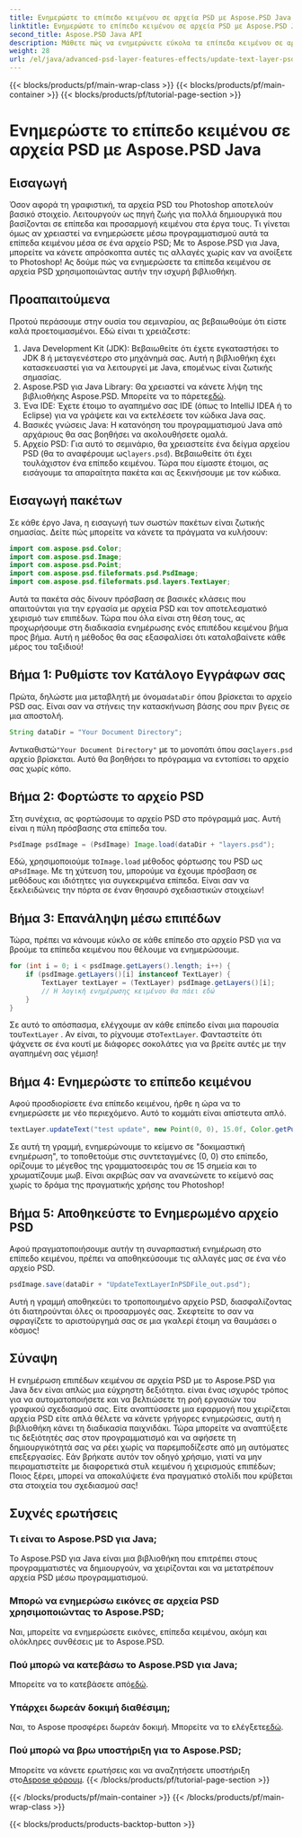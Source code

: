 ```yaml
---
title: Ενημερώστε το επίπεδο κειμένου σε αρχεία PSD με Aspose.PSD Java
linktitle: Ενημερώστε το επίπεδο κειμένου σε αρχεία PSD με Aspose.PSD Java
second_title: Aspose.PSD Java API
description: Μάθετε πώς να ενημερώνετε εύκολα τα επίπεδα κειμένου σε αρχεία PSD χρησιμοποιώντας το Aspose.PSD για Java. Ακολουθήστε τον βήμα προς βήμα οδηγό μας για απρόσκοπτη επεξεργασία κειμένου.
weight: 28
url: /el/java/advanced-psd-layer-features-effects/update-text-layer-psd-files/
---
```


{{< blocks/products/pf/main-wrap-class >}}
{{< blocks/products/pf/main-container >}}
{{< blocks/products/pf/tutorial-page-section >}}

# Ενημερώστε το επίπεδο κειμένου σε αρχεία PSD με Aspose.PSD Java

## Εισαγωγή
Όσον αφορά τη γραφιστική, τα αρχεία PSD του Photoshop αποτελούν βασικό στοιχείο. Λειτουργούν ως πηγή ζωής για πολλά δημιουργικά που βασίζονται σε επίπεδα και προσαρμογή κειμένου στα έργα τους. Τι γίνεται όμως αν χρειαστεί να ενημερώσετε μέσω προγραμματισμού αυτά τα επίπεδα κειμένου μέσα σε ένα αρχείο PSD; Με το Aspose.PSD για Java, μπορείτε να κάνετε απρόσκοπτα αυτές τις αλλαγές χωρίς καν να ανοίξετε το Photoshop! Ας δούμε πώς να ενημερώσετε τα επίπεδα κειμένου σε αρχεία PSD χρησιμοποιώντας αυτήν την ισχυρή βιβλιοθήκη.
## Προαπαιτούμενα
Προτού περάσουμε στην ουσία του σεμιναρίου, ας βεβαιωθούμε ότι είστε καλά προετοιμασμένοι. Εδώ είναι τι χρειάζεστε:
1. Java Development Kit (JDK): Βεβαιωθείτε ότι έχετε εγκαταστήσει το JDK 8 ή μεταγενέστερο στο μηχάνημά σας. Αυτή η βιβλιοθήκη έχει κατασκευαστεί για να λειτουργεί με Java, επομένως είναι ζωτικής σημασίας.
2. Aspose.PSD για Java Library: Θα χρειαστεί να κάνετε λήψη της βιβλιοθήκης Aspose.PSD. Μπορείτε να το πάρετε[εδώ](https://releases.aspose.com/psd/java/). 
3. Ένα IDE: Έχετε έτοιμο το αγαπημένο σας IDE (όπως το IntelliJ IDEA ή το Eclipse) για να γράψετε και να εκτελέσετε τον κώδικα Java σας.
4. Βασικές γνώσεις Java: Η κατανόηση του προγραμματισμού Java από αρχάριους θα σας βοηθήσει να ακολουθήσετε ομαλά.
5.  Αρχείο PSD: Για αυτό το σεμινάριο, θα χρειαστείτε ένα δείγμα αρχείου PSD (θα το αναφέρουμε ως`layers.psd`). Βεβαιωθείτε ότι έχει τουλάχιστον ένα επίπεδο κειμένου.
Τώρα που είμαστε έτοιμοι, ας εισάγουμε τα απαραίτητα πακέτα και ας ξεκινήσουμε με τον κώδικα.
## Εισαγωγή πακέτων
Σε κάθε έργο Java, η εισαγωγή των σωστών πακέτων είναι ζωτικής σημασίας. Δείτε πώς μπορείτε να κάνετε τα πράγματα να κυλήσουν:
```java
import com.aspose.psd.Color;
import com.aspose.psd.Image;
import com.aspose.psd.Point;
import com.aspose.psd.fileformats.psd.PsdImage;
import com.aspose.psd.fileformats.psd.layers.TextLayer;
```
Αυτά τα πακέτα σάς δίνουν πρόσβαση σε βασικές κλάσεις που απαιτούνται για την εργασία με αρχεία PSD και τον αποτελεσματικό χειρισμό των επιπέδων.
Τώρα που όλα είναι στη θέση τους, ας προχωρήσουμε στη διαδικασία ενημέρωσης ενός επιπέδου κειμένου βήμα προς βήμα. Αυτή η μέθοδος θα σας εξασφαλίσει ότι καταλαβαίνετε κάθε μέρος του ταξιδιού!
## Βήμα 1: Ρυθμίστε τον Κατάλογο Εγγράφων σας
Πρώτα, δηλώστε μια μεταβλητή με όνομα`dataDir` όπου βρίσκεται το αρχείο PSD σας. Είναι σαν να στήνεις την κατασκήνωση βάσης σου πριν βγεις σε μια αποστολή.
```java
String dataDir = "Your Document Directory";
```
 Αντικαθιστώ`"Your Document Directory"` με το μονοπάτι όπου σας`layers.psd` αρχείο βρίσκεται. Αυτό θα βοηθήσει το πρόγραμμα να εντοπίσει το αρχείο σας χωρίς κόπο.
## Βήμα 2: Φορτώστε το αρχείο PSD
Στη συνέχεια, ας φορτώσουμε το αρχείο PSD στο πρόγραμμά μας. Αυτή είναι η πύλη πρόσβασης στα επίπεδα του.
```java
PsdImage psdImage = (PsdImage) Image.load(dataDir + "layers.psd");
```
 Εδώ, χρησιμοποιούμε το`Image.load` μέθοδος φόρτωσης του PSD ως α`PsdImage`. Με τη χύτευση του, μπορούμε να έχουμε πρόσβαση σε μεθόδους και ιδιότητες για συγκεκριμένα επίπεδα. Είναι σαν να ξεκλειδώνεις την πόρτα σε έναν θησαυρό σχεδιαστικών στοιχείων!
## Βήμα 3: Επανάληψη μέσω επιπέδων
Τώρα, πρέπει να κάνουμε κύκλο σε κάθε επίπεδο στο αρχείο PSD για να βρούμε τα επίπεδα κειμένου που θέλουμε να ενημερώσουμε. 
```java
for (int i = 0; i < psdImage.getLayers().length; i++) {
    if (psdImage.getLayers()[i] instanceof TextLayer) {
        TextLayer textLayer = (TextLayer) psdImage.getLayers()[i];
        // Η λογική ενημέρωσης κειμένου θα πάει εδώ
    }
}
```
 Σε αυτό το απόσπασμα, ελέγχουμε αν κάθε επίπεδο είναι μια παρουσία του`TextLayer` . Αν είναι, το ρίχνουμε στο`TextLayer`. Φανταστείτε ότι ψάχνετε σε ένα κουτί με διάφορες σοκολάτες για να βρείτε αυτές με την αγαπημένη σας γέμιση!
## Βήμα 4: Ενημερώστε το επίπεδο κειμένου
Αφού προσδιορίσετε ένα επίπεδο κειμένου, ήρθε η ώρα να το ενημερώσετε με νέο περιεχόμενο. Αυτό το κομμάτι είναι απίστευτα απλό.
```java
textLayer.updateText("test update", new Point(0, 0), 15.0f, Color.getPurple());
```
Σε αυτή τη γραμμή, ενημερώνουμε το κείμενο σε "δοκιμαστική ενημέρωση", το τοποθετούμε στις συντεταγμένες (0, 0) στο επίπεδο, ορίζουμε το μέγεθος της γραμματοσειράς του σε 15 σημεία και το χρωματίζουμε μωβ. Είναι ακριβώς σαν να ανανεώνετε το κείμενό σας χωρίς το δράμα της πραγματικής χρήσης του Photoshop!
## Βήμα 5: Αποθηκεύστε το Ενημερωμένο αρχείο PSD
Αφού πραγματοποιήσουμε αυτήν τη συναρπαστική ενημέρωση στο επίπεδο κειμένου, πρέπει να αποθηκεύσουμε τις αλλαγές μας σε ένα νέο αρχείο PSD. 
```java
psdImage.save(dataDir + "UpdateTextLayerInPSDFile_out.psd");
```
Αυτή η γραμμή αποθηκεύει το τροποποιημένο αρχείο PSD, διασφαλίζοντας ότι διατηρούνται όλες οι προσαρμογές σας. Σκεφτείτε το σαν να σφραγίζετε το αριστούργημά σας σε μια γκαλερί έτοιμη να θαυμάσει ο κόσμος!
## Σύναψη
Η ενημέρωση επιπέδων κειμένου σε αρχεία PSD με το Aspose.PSD για Java δεν είναι απλώς μια εύχρηστη δεξιότητα. είναι ένας ισχυρός τρόπος για να αυτοματοποιήσετε και να βελτιώσετε τη ροή εργασιών του γραφικού σχεδιασμού σας. Είτε αναπτύσσετε μια εφαρμογή που χειρίζεται αρχεία PSD είτε απλά θέλετε να κάνετε γρήγορες ενημερώσεις, αυτή η βιβλιοθήκη κάνει τη διαδικασία παιχνιδάκι. Τώρα μπορείτε να αναπτύξετε τις δεξιότητές σας στον προγραμματισμό και να αφήσετε τη δημιουργικότητά σας να ρέει χωρίς να παρεμποδίζεστε από μη αυτόματες επεξεργασίες.
Εάν βρήκατε αυτόν τον οδηγό χρήσιμο, γιατί να μην πειραματιστείτε με διαφορετικά στυλ κειμένου ή χειρισμούς επιπέδων; Ποιος ξέρει, μπορεί να αποκαλύψετε ένα πραγματικό στολίδι που κρύβεται στα στοιχεία του σχεδιασμού σας!
## Συχνές ερωτήσεις
### Τι είναι το Aspose.PSD για Java;
Το Aspose.PSD για Java είναι μια βιβλιοθήκη που επιτρέπει στους προγραμματιστές να δημιουργούν, να χειρίζονται και να μετατρέπουν αρχεία PSD μέσω προγραμματισμού.
### Μπορώ να ενημερώσω εικόνες σε αρχεία PSD χρησιμοποιώντας το Aspose.PSD;
Ναι, μπορείτε να ενημερώσετε εικόνες, επίπεδα κειμένου, ακόμη και ολόκληρες συνθέσεις με το Aspose.PSD.
### Πού μπορώ να κατεβάσω το Aspose.PSD για Java;
 Μπορείτε να το κατεβάσετε από[εδώ](https://releases.aspose.com/psd/java/).
### Υπάρχει δωρεάν δοκιμή διαθέσιμη;
 Ναι, το Aspose προσφέρει δωρεάν δοκιμή. Μπορείτε να το ελέγξετε[εδώ](https://releases.aspose.com/).
### Πού μπορώ να βρω υποστήριξη για το Aspose.PSD;
Μπορείτε να κάνετε ερωτήσεις και να αναζητήσετε υποστήριξη στο[Aspose φόρουμ](https://forum.aspose.com/c/psd/34).
{{< /blocks/products/pf/tutorial-page-section >}}

{{< /blocks/products/pf/main-container >}}
{{< /blocks/products/pf/main-wrap-class >}}

{{< blocks/products/products-backtop-button >}}
